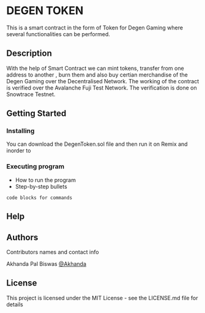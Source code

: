 # DEGEN TOKEN

This is a smart contract in the form of Token for Degen Gaming where several functionalities can be performed.

## Description

With the help of Smart Contract we can mint tokens, transfer from one address to another , burn them and also buy certian merchandise of the Degen Gaming over the Decentralised Network. The working of the contract is verified over the Avalanche Fuji Test Network. The verification is done on Snowtrace Testnet.

## Getting Started

### Installing

You can download the DegenToken.sol file and then run it on Remix and inorder to 

### Executing program

* How to run the program
* Step-by-step bullets
```
code blocks for commands
```

## Help



## Authors

Contributors names and contact info

Akhanda Pal Biswas 
[@Akhanda](https://www.linkedin.com/in/akhanda-pal-biswas-445a88230/)


## License

This project is licensed under the MIT License - see the LICENSE.md file for details
